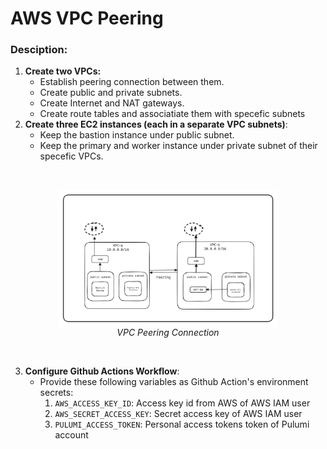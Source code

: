 # AWS VPC Peering
 
### Desciption: 
1. **Create two VPCs:**
   - Establish peering connection between them.
   - Create public and private subnets.
   - Create Internet and NAT gateways.
   - Create route tables and associatiate them with specefic subnets
2. **Create three EC2 instances (each in a separate VPC subnets)**:
    - Keep the bastion instance under public subnet.
    - Keep the primary and worker instance under private subnet of their specefic VPCs.

<br>
<p align="center">
  <img width="70%" align="center" src="./diagrams/vpc-peering.png" />
  <br>
  <em align="center">VPC Peering Connection</em>
</p>
<br>


3. **Configure Github Actions Workflow**:
   - Provide these following variables as Github Action's environment secrets:
     1. `AWS_ACCESS_KEY_ID`: Access key id from AWS of AWS IAM user
     2. `AWS_SECRET_ACCESS_KEY`: Secret access key of AWS IAM user
     3. `PULUMI_ACCESS_TOKEN`: Personal access tokens token of Pulumi account
